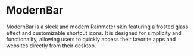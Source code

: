 # ModernBar
ModernBar is a sleek and modern Rainmeter skin featuring a frosted glass effect and customizable shortcut icons. It is designed for simplicity and functionality, allowing users to quickly access their favorite apps and websites directly from their desktop.
